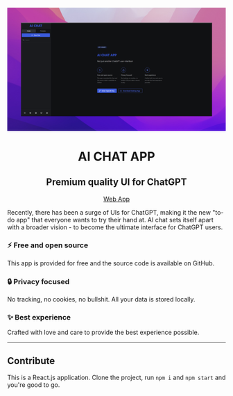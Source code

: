 ![AI CHAT](./banner.png)
<h1 align="center">AI CHAT APP</h1>
<h2 align="center">Premium quality UI for ChatGPT</h2>
<p align="center"><a href="#">Web App</a></p>

Recently, there has been a surge of UIs for ChatGPT, making it the new "to-do app" that everyone wants to try their hand at. AI chat sets itself apart with a broader vision - to become the ultimate interface for ChatGPT users.

### ⚡️ Free and open source

This app is provided for free and the source code is available on GitHub.

### 🔒 Privacy focused

No tracking, no cookies, no bullshit. All your data is stored locally.

### ✨ Best experience

Crafted with love and care to provide the best experience possible.

---


## Contribute

This is a React.js application. Clone the project, run `npm i` and `npm start` and you're good to go.
